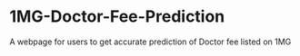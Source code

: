 # 1MG-Doctor-Fee-Prediction
A webpage for users to get accurate prediction of Doctor fee listed  on 1MG 
